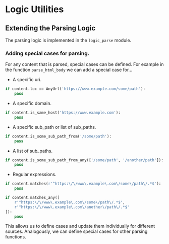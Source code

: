 
# Logic Utilities

## Extending the Parsing Logic

The parsing logic is implemented in the `logic_parse` module.

### Adding special cases for parsing.

For any content that is parsed, special cases can be defined. For example in the function `parse_html_body` 
we can add a special case for...
* A specific uri.
```python
if content.loc == AnyUrl('https://www.example.com/some/path'):
    pass
```
* A specific domain.
```python
if content.is_same_host('https://www.example.com'):
    pass
```
* A specific sub_path or list of sub_paths.
```python
if content.is_some_sub_path_from('/some/path'):
    pass
```
* A list of sub_paths.
```python
if content.is_some_sub_path_from_any(['/some/path', '/another/path']):
    pass
```
* Regular expressions.
```python
if content.matches(r'^https:\/\/www\.example\.com\/some\/path\/.*$'):
    pass
```
```python
if content.matches_any([
    r'^https:\/\/www\.example\.com\/some\/path\/.*$', 
    r'^https:\/\/www\.example\.com\/another\/path\/.*$'
]):
    pass
```

This allows us to define cases and update them individually for different sources. 
Analogously, we can define special cases for other parsing functions.



